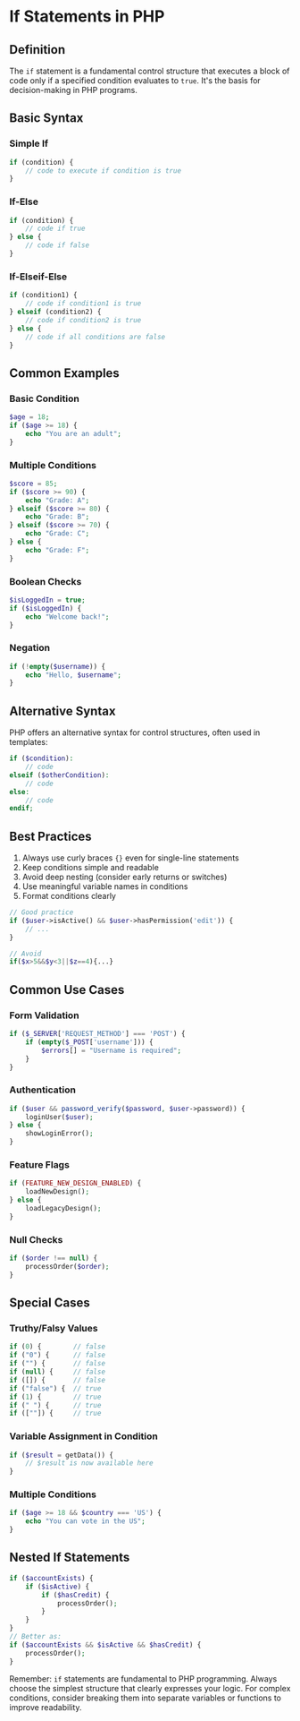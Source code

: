 # If Statements in PHP

## Definition
The `if` statement is a fundamental control structure that executes a block of code only if a specified condition evaluates to `true`. It's the basis for decision-making in PHP programs.

## Basic Syntax

### Simple If
```php
if (condition) {
    // code to execute if condition is true
}
```

### If-Else
```php
if (condition) {
    // code if true
} else {
    // code if false
}
```

### If-Elseif-Else
```php
if (condition1) {
    // code if condition1 is true
} elseif (condition2) {
    // code if condition2 is true
} else {
    // code if all conditions are false
}
```

## Common Examples

### Basic Condition
```php
$age = 18;
if ($age >= 18) {
    echo "You are an adult";
}
```

### Multiple Conditions
```php
$score = 85;
if ($score >= 90) {
    echo "Grade: A";
} elseif ($score >= 80) {
    echo "Grade: B";
} elseif ($score >= 70) {
    echo "Grade: C";
} else {
    echo "Grade: F";
}
```

### Boolean Checks
```php
$isLoggedIn = true;
if ($isLoggedIn) {
    echo "Welcome back!";
}
```

### Negation
```php
if (!empty($username)) {
    echo "Hello, $username";
}
```

## Alternative Syntax
PHP offers an alternative syntax for control structures, often used in templates:

```php
if ($condition):
    // code
elseif ($otherCondition):
    // code
else:
    // code
endif;
```

## Best Practices

1. Always use curly braces `{}` even for single-line statements
2. Keep conditions simple and readable
3. Avoid deep nesting (consider early returns or switches)
4. Use meaningful variable names in conditions
5. Format conditions clearly

```php
// Good practice
if ($user->isActive() && $user->hasPermission('edit')) {
    // ...
}

// Avoid
if($x>5&&$y<3||$z==4){...}
```

## Common Use Cases

### Form Validation
```php
if ($_SERVER['REQUEST_METHOD'] === 'POST') {
    if (empty($_POST['username'])) {
        $errors[] = "Username is required";
    }
}
```

### Authentication
```php
if ($user && password_verify($password, $user->password)) {
    loginUser($user);
} else {
    showLoginError();
}
```

### Feature Flags
```php
if (FEATURE_NEW_DESIGN_ENABLED) {
    loadNewDesign();
} else {
    loadLegacyDesign();
}
```

### Null Checks
```php
if ($order !== null) {
    processOrder($order);
}
```

## Special Cases

### Truthy/Falsy Values
```php
if (0) {        // false
if ("0") {      // false
if ("") {       // false
if (null) {     // false
if ([]) {       // false
if ("false") {  // true
if (1) {        // true
if (" ") {      // true
if ([""]) {     // true
```

### Variable Assignment in Condition
```php
if ($result = getData()) {
    // $result is now available here
}
```

### Multiple Conditions
```php
if ($age >= 18 && $country === 'US') {
    echo "You can vote in the US";
}
```

## Nested If Statements
```php
if ($accountExists) {
    if ($isActive) {
        if ($hasCredit) {
            processOrder();
        }
    }
}
// Better as:
if ($accountExists && $isActive && $hasCredit) {
    processOrder();
}
```

Remember: `if` statements are fundamental to PHP programming. Always choose the simplest structure that clearly expresses your logic. For complex conditions, consider breaking them into separate variables or functions to improve readability.